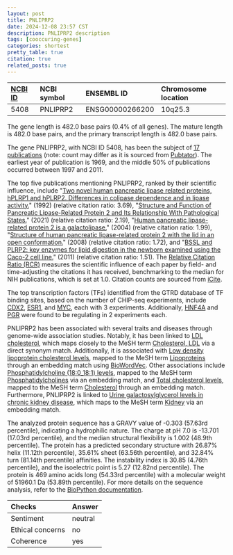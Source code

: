 ```yaml
---
layout: post
title: PNLIPRP2
date: 2024-12-08 23:57 CST
description: PNLIPRP2 description
tags: [cooccuring-genes]
categories: shortest
pretty_table: true
citation: true
related_posts: true
---
```




| [NCBI ID](https://www.ncbi.nlm.nih.gov/gene/5408) | NCBI symbol | ENSEMBL ID | Chromosome location |
| :-------- | :------- | :-------- | :------- |
| 5408  | PNLIPRP2 | ENSG00000266200 | 10q25.3 |



The gene length is 482.0 base pairs (0.4% of all genes). The mature length is 482.0 base pairs, and the primary transcript length is 482.0 base pairs.


The gene PNLIPRP2, with NCBI ID 5408, has been the subject of [17 publications](https://pubmed.ncbi.nlm.nih.gov/?term=%22PNLIPRP2%22) (note: count may differ as it is sourced from [Pubtator](https://academic.oup.com/nar/article/47/W1/W587/5494727)). The earliest year of publication is 1969, and the middle 50% of publications occurred between 1997 and 2011.


The top five publications mentioning PNLIPRP2, ranked by their scientific influence, include "[Two novel human pancreatic lipase related proteins, hPLRP1 and hPLRP2. Differences in colipase dependence and in lipase activity.](https://pubmed.ncbi.nlm.nih.gov/1379598)" (1992) (relative citation ratio: 3.69), "[Structure and Function of Pancreatic Lipase-Related Protein 2 and Its Relationship With Pathological States.](https://pubmed.ncbi.nlm.nih.gov/34290745)" (2021) (relative citation ratio: 2.19), "[Human pancreatic lipase-related protein 2 is a galactolipase.](https://pubmed.ncbi.nlm.nih.gov/15287741)" (2004) (relative citation ratio: 1.99), "[Structure of human pancreatic lipase-related protein 2 with the lid in an open conformation.](https://pubmed.ncbi.nlm.nih.gov/18702514)" (2008) (relative citation ratio: 1.72), and "[BSSL and PLRP2: key enzymes for lipid digestion in the newborn examined using the Caco-2 cell line.](https://pubmed.ncbi.nlm.nih.gov/21865348)" (2011) (relative citation ratio: 1.51). The [Relative Citation Ratio (RCR)](https://journals.plos.org/plosbiology/article?id=10.1371/journal.pbio.1002541) measures the scientific influence of each paper by field- and time-adjusting the citations it has received, benchmarking to the median for NIH publications, which is set at 1.0. Citation counts are sourced from [iCite](https://icite.od.nih.gov).





The top transcription factors (TFs) identified from the GTRD database of TF binding sites, based on the number of CHIP-seq experiments, include [CDX2](https://www.ncbi.nlm.nih.gov/gene/1045), [ESR1](https://www.ncbi.nlm.nih.gov/gene/2099), and [MYC](https://www.ncbi.nlm.nih.gov/gene/4609), each with 3 experiments. Additionally, [HNF4A](https://www.ncbi.nlm.nih.gov/gene/3172) and [PGR](https://www.ncbi.nlm.nih.gov/gene/5241) were found to be regulating in 2 experiments each.





PNLIPRP2 has been associated with several traits and diseases through genome-wide association studies. Notably, it has been linked to [LDL cholesterol](https://pubmed.ncbi.nlm.nih.gov/34594039), which maps closely to the MeSH term [Cholesterol, LDL](https://meshb.nlm.nih.gov/record/ui?ui=D008078) via a direct synonym match. Additionally, it is associated with [Low density lipoprotein cholesterol levels](https://pubmed.ncbi.nlm.nih.gov/32154731), mapped to the MeSH term [Lipoproteins](https://meshb.nlm.nih.gov/record/ui?ui=D008074) through an embedding match using [BioWordVec](https://www.nature.com/articles/s41597-019-0055-0). Other associations include [Phosphatidylcholine (18:0_18:1) levels](https://pubmed.ncbi.nlm.nih.gov/35668104), mapped to the MeSH term [Phosphatidylcholines](https://meshb.nlm.nih.gov/record/ui?ui=D010713) via an embedding match, and [Total cholesterol levels](https://pubmed.ncbi.nlm.nih.gov/34887591), mapped to the MeSH term [Cholesterol](https://meshb.nlm.nih.gov/record/ui?ui=D002784) through an embedding match. Furthermore, PNLIPRP2 is linked to [Urine galactosylglycerol levels in chronic kidney disease](https://pubmed.ncbi.nlm.nih.gov/37277652), which maps to the MeSH term [Kidney](https://meshb.nlm.nih.gov/record/ui?ui=D007668) via an embedding match.





The analyzed protein sequence has a GRAVY value of -0.303 (57.63rd percentile), indicating a hydrophilic nature. The charge at pH 7.0 is -13.701 (17.03rd percentile), and the median structural flexibility is 1.002 (48.9th percentile). The protein has a predicted secondary structure with 26.87% helix (11.12th percentile), 35.61% sheet (63.56th percentile), and 32.84% turn (81.14th percentile) affinities. The instability index is 30.85 (4.76th percentile), and the isoelectric point is 5.27 (12.82nd percentile). The protein is 469 amino acids long (54.33rd percentile) with a molecular weight of 51960.1 Da (53.89th percentile). For more details on the sequence analysis, refer to the [BioPython documentation](https://biopython.org/docs/1.75/api/Bio.SeqUtils.ProtParam.html).



| Checks    | Answer |
| :-------- | :------- |
| Sentiment  | neutral   |
| Ethical concerns | no     |
| Coherence    | yes    |
